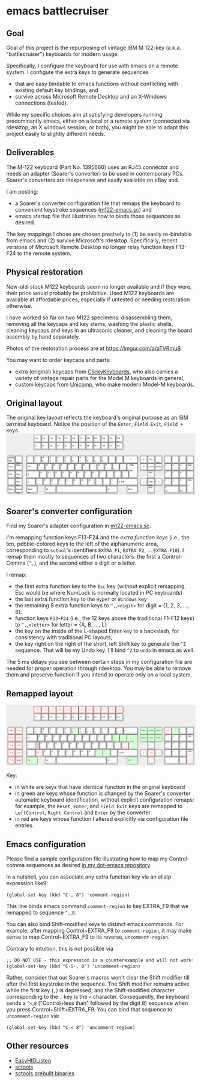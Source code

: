 # emacs battlecruiser

## Goal
Goal of this project is the repurposing of vintage IBM M 122-key (a.k.a. "battlecruiser") keyboards for modern usage.

Specifically, I configure the keyboard for use with emacs on a remote system. I configure the extra keys to generate sequences 
* that are easy bindable to emacs functions without conflicting with existing default key bindings, and
* survive across Microsoft Remote Desktop and an X-Windows connections (tested).

While my specific choices aim at satisfying developers running predominantly emacs, either on a local or a remote system (connected via rdesktop, an X windows session, or both), you might be able to adapt this project easily to slightly different needs.

## Deliverables

The M-122 keyboard (Part No. 1395660) uses an RJ45 connector and needs an adapter (Soarer's converter) to be used in contemporary PCs.
Soarer's converters are inexpensive and easily available on eBay and.

I am posting: 
* a Soarer's converter configuration file that remaps the keyboard to convenient keystroke sequences 
  ([m122-emacs.sc](https://github.com/scarpazza/battlecruiser/blob/main/m122-emacs.sc)) and
* emacs startup file that illustrates how to binds those sequences as desired. 

The key mappings I chose are chosen precisely to (1) be easily re-bindable from emacs and (2) survive Microsoft's rdesktop.
Specifically, recent versions of Microsoft Remote Desktop no longer relay function keys F13-F24 to the remote system.


## Physical restoration

New-old-stock M122 keyboards seem no longer available and if they were, their price would probably be prohibitive.
Used M122 keyboards are available at affordable prices, especially if untested or needing restoration otherwise.

I have worked so far on two M122 specimens: disassembling them, removing all the keycaps and key stems, washing the plastic shells, cleaning keycaps and keys in an ultrasonic cleaner, and cleaning the board assembly by hand separately.

Photos of the restoration process are at https://imgur.com/a/aTVRmuB

You may want to order keycaps and parts:
* extra (original) keycaps from [ClickyKeyboards](https://www.clickykeyboards.com/), who also carries a variety of vintage repair parts for the Model M keyboards in general,
* custom keycaps from [Unicomp](https://www.pckeyboard.com/page/category/Buttons), who make modern Model-M keyboards.

## Original layout
The original key layout reflects the keyboard's original purpose as an IBM terminal keyboard.
Notice the position of the `Enter`, `Field Exit`, `Field +` keys.
![Original layout](https://github.com/scarpazza/battlecruiser/blob/main/M122-original-layout.png)

## Soarer's converter configuration

Find my Soarer's adapter configuration in [m122-emacs.sc](https://github.com/scarpazza/battlecruiser/blob/main/m122-emacs.sc).

I'm remapping function keys F13-F24 and the *extra function keys* (i.e., the ten, pebble-colored keys to the left of the alphanumeric area, corresponding to `sctool`'s identifiers `EXTRA_F1`, `EXTRA_F2`, ... `EXTRA_F10`). I remap them mostly to sequences of two characters: the first a Control-Comma (`^,`), and the second either a digit or a letter.

I remap:
* the first extra function key to the `Esc` key (without explicit remapping, Esc would be where NumLock is normally located in PC keyboards)
* the last extra function key to the `Hyper` or `Windows` key 
* the remaining 8 extra function keys to `^,`,`<digit>` for digit = {1, 2, 3, ..., 8}.
* function keys `F13`-`F24` (i.e., the 12 keys above the traditional F1-F12 keys) to `^,`,`<letter>` for letter = {A, B, ..., L}
* the key on the inside of the L-shaped Enter key to a backslash, for consistency with traditional PC layouts;
* the key right on the right of the short, left Shift key to generate the `^Z` sequence. 
  That will be my Undo key. I'll bind `^Z` to `undo` in emacs as well.

The 5 ms delays you see between certain steps in my configuration file are needed for proper operation through rdesktop.
You may be able to remove them and preserve function if you intend to operate only on a local system.


## Remapped layout

![emacs layout with changes](https://github.com/scarpazza/battlecruiser/blob/main/M122-emacs-layout-changes.png)
  
Key:
* in white are keys that have identical function in the original keyboard
* in green are keys whose function is changed by the Soarer's converter automatic keyboard identification, without explicit configuration remaps: 
  for example,  the `Reset`, `Enter`, and `Field Exit` keys are remapped to `LeftControl`, `Right Control` and `Enter` by the converter.
* in red are keys whose function I altered explicitly via configuration file entries.
  

  
## Emacs configuration

Please find a sample configuration file illustrating how to map my Control-comma sequences as desired [in my dot-emacs repository](https://github.com/scarpazza/dot-emacs/blob/main/.emacs.d/scarpaz-battlecruiser.el).

In a nutshell, you can associate any extra function key via an elistp expression like9:

    (global-set-key (kbd "C-, 8") 'comment-region)
    
This line binds emacs command `comment-region` to key EXTRA_F9 that we remapped to sequence `^,`,`8`.

You can also bind Shift-modified keys to distinct emacs commands.
For example, after mapping Control+EXTRA_F9 to `comment-region`, it may make sense to map Control+EXTRA_F9 to its reverse, `uncomment-region`.

Contrary to intuition, this is not possible via
 
    ;; DO NOT USE - this expression is a counterexample and will not work!
    (global-set-key (kbd "C-S-, 8") 'uncomment-region) 
    
Rather, consider that our Soarer's macros won't clear the Shift modifier till after the first keystroke in the sequence.
The Shift modifier remains active while the first key (`,`) is depressed, and the Shift-modified character corresponding to the `,` key is the `<` character.
Consequently, the keyboard sends a `^<`,`8` ("Control+less than" followed by the digit 8) sequence when you press Control+Shift+EXTRA_F9.
You can bind that sequence to `uncomment-region` via:

    (global-set-key (kbd "C-< 8") 'uncomment-region)  
    
    

## Other resources
* [EasyHIDListen](https://github.com/adamhb123/EasyHIDListen)
* [sctools](https://github.com/thentenaar/sctools)
* [sctools prebuilt binaries](https://geekhack.org/index.php?topic=17458.0)
 

